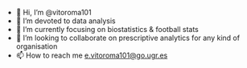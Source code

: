 - 👋 Hi, I’m @vitoroma101
- 👀 I’m devoted to data analysis
- 🌱 I’m currently focusing on biostatistics & football stats
- 💞️ I’m looking to collaborate on prescriptive analytics for any kind of organisation
- 📫 How to reach me e.vitoroma101@go.ugr.es

<!---
vitoroma101/vitoroma101 is a ✨ special ✨ repository because its `README.md` (this file) appears on your GitHub profile.
You can click the Preview link to take a look at your changes.
--->
